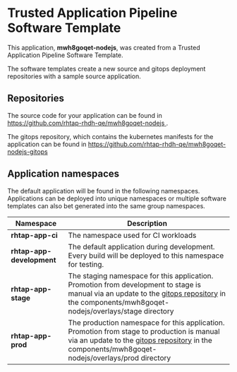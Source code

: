 # Trusted Application Pipeline Software Template

This application, **mwh8goqet-nodejs**, was created from a Trusted Application Pipeline Software Template.

The software templates create a new source and gitops deployment repositories with a sample source application. 

## Repositories

The source code for your application can be found in [https://github.com/rhtap-rhdh-qe/mwh8goqet-nodejs ](https://github.com/rhtap-rhdh-qe/mwh8goqet-nodejs ).
 
The gitops repository, which contains the kubernetes manifests for the application can be found in 
[https://github.com/rhtap-rhdh-qe/mwh8goqet-nodejs-gitops ](https://github.com/rhtap-rhdh-qe/mwh8goqet-nodejs-gitops ) 

## Application namespaces 

The default application will be found in the following namespaces. Applications can be deployed into unique namespaces or multiple software templates can also bet generated into the same group namespaces.  

|  Namespace   |  Description   |  
| -------- | -------- |
| **rhtap-app-ci** | The namespace used for CI workloads |
| **rhtap-app-development** | The default application during development. Every build will be deployed to this namespace for testing. |
| **rhtap-app-stage** | The staging namespace for this application. Promotion from development to stage is manual via an update to the [gitops repository](https://github.com/rhtap-rhdh-qe/mwh8goqet-nodejs-gitops ) in the components/mwh8goqet-nodejs/overlays/stage directory |
| **rhtap-app-prod** | The production namespace for this application. Promotion from stage to production is manual via an update to the [gitops repository](https://github.com/rhtap-rhdh-qe/mwh8goqet-nodejs-gitops ) in the components/mwh8goqet-nodejs/overlays/prod directory |
